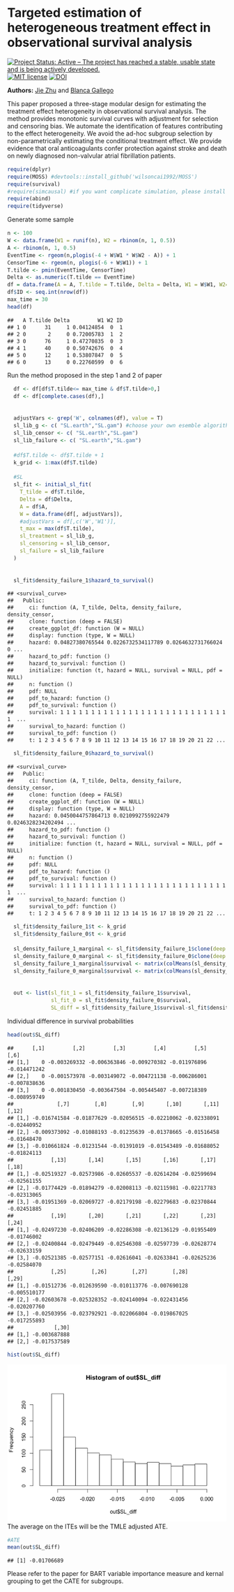 
# Targeted estimation of heterogeneous treatment effect in observational survival analysis

[![Project Status: Active – The project has reached a stable, usable
state and is being actively
developed.](http://www.repostatus.org/badges/latest/active.svg)](http://www.repostatus.org/#active)
[![MIT
license](http://img.shields.io/badge/license-MIT-brightgreen.svg)](http://opensource.org/licenses/MIT)
[![DOI](https://zenodo.org/badge/DOI/10.1016/j.jbi.2020.103474.svg)](https://doi.org/10.1016/j.jbi.2020.103474)

**Authors:** [Jie Zhu](https://scholar.google.com/citations?user=Cw5v2f4AAAAJ&hl=en) and
[Blanca Gallego](https://cbdrh.med.unsw.edu.au/people/associate-professor-blanca-gallego-luxan)

This paper proposed a three-stage modular design for estimating the
treatment effect heterogeneity in observational survival analysis. The
method provides monotonic survival curves with adjustment for selection
and censoring bias. We automate the identification of features
contributing to the effect heterogeneity. We avoid the ad-hoc subgroup
selection by non-parametrically estimating the conditional treatment
effect. We provide evidence that oral anticoagulants confer protection
against stroke and death on newly diagnosed non-valvular atrial
fibrillation patients.

``` r
require(dplyr)
require(MOSS) #devtools::install_github('wilsoncai1992/MOSS')
require(survival)
#require(simcausal) #if you want complicate simulation, please install from local directory install.packages("~/simcausal_0.5.5.tar", repos = NULL)
require(abind)
require(tidyverse)
```

Generate some sample

``` r
n <- 100
W <- data.frame(W1 = runif(n), W2 = rbinom(n, 1, 0.5))
A <- rbinom(n, 1, 0.5)
EventTime <- rgeom(n,plogis(-4 + W$W1 * W$W2 - A)) + 1
CensorTime <- rgeom(n, plogis(-6 + W$W1)) + 1
T.tilde <- pmin(EventTime, CensorTime)
Delta <- as.numeric(T.tilde == EventTime)
df = data.frame(A = A, T.tilde = T.tilde, Delta = Delta, W1 = W$W1, W2=W$W2)
df$ID <- seq.int(nrow(df))
max_time = 30
head(df)
```

    ##   A T.tilde Delta         W1 W2 ID
    ## 1 0      31     1 0.04124854  0  1
    ## 2 0       2     0 0.72005783  1  2
    ## 3 0      76     1 0.47270835  0  3
    ## 4 1      40     0 0.50742676  0  4
    ## 5 0      12     1 0.53807847  0  5
    ## 6 0      13     0 0.22760599  0  6

Run the method proposed in the step 1 and 2 of paper

``` r
  df <- df[df$T.tilde<= max_time & df$T.tilde>0,]
  df <- df[complete.cases(df),]


  adjustVars <- grep('W', colnames(df), value = T)
  sl_lib_g <- c( "SL.earth","SL.gam") #choose your own esemble algorithm here 
  sl_lib_censor <- c( "SL.earth","SL.gam")
  sl_lib_failure <- c( "SL.earth","SL.gam")

  #df$T.tilde <- df$T.tilde + 1
  k_grid <- 1:max(df$T.tilde)

  #SL
  sl_fit <- initial_sl_fit(
    T_tilde = df$T.tilde,
    Delta = df$Delta,
    A = df$A,
    W = data.frame(df[, adjustVars]),
    #adjustVars = df[,c('W','W1')],
    t_max = max(df$T.tilde),
    sl_treatment = sl_lib_g,
    sl_censoring = sl_lib_censor,
    sl_failure = sl_lib_failure
  )


  sl_fit$density_failure_1$hazard_to_survival()
```

    ## <survival_curve>
    ##   Public:
    ##     ci: function (A, T_tilde, Delta, density_failure, density_censor, 
    ##     clone: function (deep = FALSE) 
    ##     create_ggplot_df: function (W = NULL) 
    ##     display: function (type, W = NULL) 
    ##     hazard: 0.04827380765544 0.0226732534117789 0.0264632731766024 0 ...
    ##     hazard_to_pdf: function () 
    ##     hazard_to_survival: function () 
    ##     initialize: function (t, hazard = NULL, survival = NULL, pdf = NULL) 
    ##     n: function () 
    ##     pdf: NULL
    ##     pdf_to_hazard: function () 
    ##     pdf_to_survival: function () 
    ##     survival: 1 1 1 1 1 1 1 1 1 1 1 1 1 1 1 1 1 1 1 1 1 1 1 1 1 1 1 1  ...
    ##     survival_to_hazard: function () 
    ##     survival_to_pdf: function () 
    ##     t: 1 2 3 4 5 6 7 8 9 10 11 12 13 14 15 16 17 18 19 20 21 22 ...

``` r
  sl_fit$density_failure_0$hazard_to_survival()
```

    ## <survival_curve>
    ##   Public:
    ##     ci: function (A, T_tilde, Delta, density_failure, density_censor, 
    ##     clone: function (deep = FALSE) 
    ##     create_ggplot_df: function (W = NULL) 
    ##     display: function (type, W = NULL) 
    ##     hazard: 0.0450044757864713 0.0210992755922479 0.0246328234202494 ...
    ##     hazard_to_pdf: function () 
    ##     hazard_to_survival: function () 
    ##     initialize: function (t, hazard = NULL, survival = NULL, pdf = NULL) 
    ##     n: function () 
    ##     pdf: NULL
    ##     pdf_to_hazard: function () 
    ##     pdf_to_survival: function () 
    ##     survival: 1 1 1 1 1 1 1 1 1 1 1 1 1 1 1 1 1 1 1 1 1 1 1 1 1 1 1 1  ...
    ##     survival_to_hazard: function () 
    ##     survival_to_pdf: function () 
    ##     t: 1 2 3 4 5 6 7 8 9 10 11 12 13 14 15 16 17 18 19 20 21 22 ...

``` r
  sl_fit$density_failure_1$t <- k_grid
  sl_fit$density_failure_0$t <- k_grid

  sl_density_failure_1_marginal <- sl_fit$density_failure_1$clone(deep = TRUE)
  sl_density_failure_0_marginal <- sl_fit$density_failure_0$clone(deep = TRUE)
  sl_density_failure_1_marginal$survival <- matrix(colMeans(sl_density_failure_1_marginal$survival), nrow = 1)
  sl_density_failure_0_marginal$survival <- matrix(colMeans(sl_density_failure_0_marginal$survival), nrow = 1)


  out <- list(sl_fit_1 = sl_fit$density_failure_1$survival,
              sl_fit_0 = sl_fit$density_failure_0$survival,
              SL_diff = sl_fit$density_failure_1$survival-sl_fit$density_failure_0$survival)
```

Individual difference in survival probabilities

``` r
head(out$SL_diff)
```

    ##      [,1]         [,2]         [,3]         [,4]         [,5]         [,6]
    ## [1,]    0 -0.003269332 -0.006363846 -0.009270382 -0.011976896 -0.014471242
    ## [2,]    0 -0.001573978 -0.003149072 -0.004721138 -0.006286001 -0.007838636
    ## [3,]    0 -0.001830450 -0.003647504 -0.005445407 -0.007218389 -0.008959749
    ##              [,7]        [,8]        [,9]       [,10]       [,11]       [,12]
    ## [1,] -0.016741584 -0.01877629 -0.02056515 -0.02210062 -0.02338091 -0.02440952
    ## [2,] -0.009373092 -0.01088193 -0.01235639 -0.01378665 -0.01516458 -0.01648470
    ## [3,] -0.010661824 -0.01231544 -0.01391019 -0.01543489 -0.01688052 -0.01824113
    ##            [,13]       [,14]       [,15]       [,16]       [,17]       [,18]
    ## [1,] -0.02519327 -0.02573986 -0.02605537 -0.02614204 -0.02599694 -0.02561155
    ## [2,] -0.01774429 -0.01894279 -0.02008113 -0.02115981 -0.02217783 -0.02313065
    ## [3,] -0.01951369 -0.02069727 -0.02179198 -0.02279683 -0.02370844 -0.02451885
    ##            [,19]       [,20]       [,21]       [,22]       [,23]       [,24]
    ## [1,] -0.02497230 -0.02406209 -0.02286308 -0.02136129 -0.01955409 -0.01746002
    ## [2,] -0.02400844 -0.02479449 -0.02546308 -0.02597739 -0.02628774 -0.02633159
    ## [3,] -0.02521385 -0.02577151 -0.02616041 -0.02633841 -0.02625236 -0.02584070
    ##            [,25]        [,26]        [,27]        [,28]        [,29]
    ## [1,] -0.01512736 -0.012639590 -0.010113776 -0.007690128 -0.005510177
    ## [2,] -0.02603678 -0.025328352 -0.024140094 -0.022431456 -0.020207760
    ## [3,] -0.02503956 -0.023792921 -0.022066804 -0.019867025 -0.017255893
    ##             [,30]
    ## [1,] -0.003687888
    ## [2,] -0.017537589

``` r
hist(out$SL_diff)
```

![](README_files/figure-markdown_github/unnamed-chunk-4-1.png) The
average on the ITEs will be the TMLE adjusted ATE.

``` r
#ATE
mean(out$SL_diff)
```

    ## [1] -0.01706689

Please refer to the paper for BART variable importance measure and
kernal grouping to get the CATE for subgroups.

